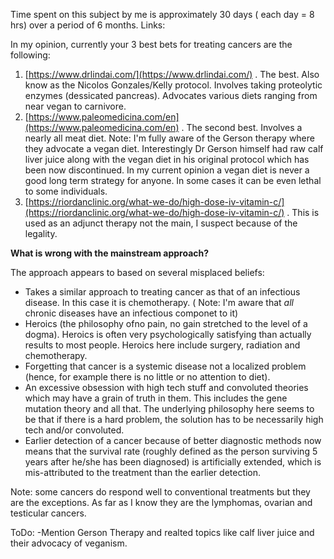 Time spent on this subject by me is approximately 30 days ( each day = 8 hrs) over a period of 6 months. Links:

In my opinion, currently your 3 best bets for treating cancers are the following:

1) [https://www.drlindai.com/](https://www.drlindai.com/) . The best. Also know as the Nicolos Gonzales/Kelly protocol. Involves taking proteolytic enzymes (dessicated pancreas). Advocates various diets ranging from near vegan to carnivore.
2) [https://www.paleomedicina.com/en](https://www.paleomedicina.com/en) . The second best. Involves a nearly all meat diet. Note: I'm fully aware of the Gerson therapy where they advocate a vegan diet. Interestingly Dr Gerson himself had raw calf liver juice along with the vegan diet in his original protocol which has been now discontinued. In my current opinion a vegan diet is never a good long term strategy for anyone. In some cases it can be even lethal to some individuals.
3) [https://riordanclinic.org/what-we-do/high-dose-iv-vitamin-c/](https://riordanclinic.org/what-we-do/high-dose-iv-vitamin-c/) . This is  used as an adjunct therapy not the main, I suspect because of the legality.


<strong>What is wrong with the mainstream approach?</strong>


The approach appears to based on several misplaced beliefs:
- Takes a similar approach to treating cancer as that of an infectious disease. In this case it is chemotherapy. ( Note: I'm aware that _all_ chronic diseases have an infectious componet to it)
- Heroics (the philosophy ofno pain, no gain stretched to the level of a dogma). Heroics is often very psychologically satisfying than actually results to most people. Heroics here include surgery, radiation and chemotherapy.
- Forgetting that cancer is a systemic disease not a localized problem (hence, for example there is no little or no attention to diet).
- An excessive obsession with high tech stuff and convoluted theories which may have a grain of truth in them. This includes the gene mutation theory and all that. The underlying philosophy here seems to be that if there is a hard problem, the solution has to be necessarily high tech and/or convoluted.
- Earlier detection of a cancer because of better diagnostic methods now means that the survival rate (roughly defined as the person surviving 5 years after he/she has been diagnosed) is artificially extended, which is mis-attributed to the treatment than the earlier detection.

Note: some cancers do respond well to conventional treatments but they are the exceptions. As far as I know they are the lymphomas, ovarian and testicular cancers.

ToDo:
-Mention Gerson Therapy and realted topics like calf liver juice and their advocacy of veganism.
